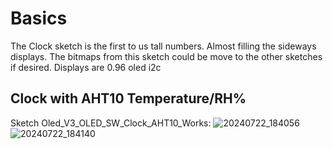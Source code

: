 # Basics
The Clock sketch is the first to us tall numbers. Almost filling the sideways displays. 
The bitmaps from this sketch could be move to the other sketches if desired.
Displays are 0.96 oled i2c 

## Clock with AHT10 Temperature/RH%
Sketch Oled_V3_OLED_SW_Clock_AHT10_Works:
![20240722_184056](https://github.com/user-attachments/assets/7698ef8a-7ec6-4339-b9d0-03a1c18ec380)
![20240722_184140](https://github.com/user-attachments/assets/447b8077-12d2-4dfd-8d78-3a81caa9e11b)
